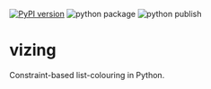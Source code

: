 [![PyPI version](https://badge.fury.io/py/vizing.svg)](https://badge.fury.io/py/vizing)
![python package](https://github.com/MHenderson/vizing/actions/workflows/python-package.yml/badge.svg)
![python publish](https://github.com/MHenderson/vizing/actions/workflows/python-publish.yml/badge.svg)

# vizing

Constraint-based list-colouring in Python.
